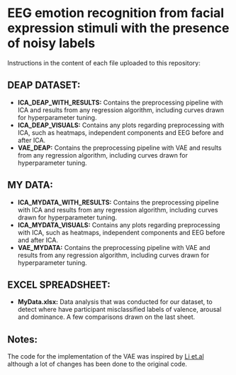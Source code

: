 # EEG emotion recognition from facial expression stimuli with the presence of noisy labels

Instructions in the content of each file uploaded to this repository:

## DEAP DATASET:

- **ICA_DEAP_WITH_RESULTS:** Contains the preprocessing pipeline with ICA and results from any regression algorithm, including curves drawn for hyperparameter tuning.
- **ICA_DEAP_VISUALS:** Contains any plots regarding preprocessing with ICA, such as heatmaps, independent components and EEG before and after ICA.
- **VAE_DEAP:** Contains the preprocessing pipeline with VAE and results from any regression algorithm, including curves drawn for hyperparameter tuning.

## MY DATA:

- **ICA_MYDATA_WITH_RESULTS:** Contains the preprocessing pipeline with ICA and results from any regression algorithm, including curves drawn for hyperparameter tuning.
- **ICA_MYDATA_VISUALS:** Contains any plots regarding preprocessing with ICA, such as heatmaps, independent components and EEG before and after ICA.
- **VAE_MYDATA:** Contains the preprocessing pipeline with VAE and results from any regression algorithm, including curves drawn for hyperparameter tuning.


## EXCEL SPREADSHEET:
- **MyData.xlsx:** Data analysis that was conducted for our dataset, to detect where have participant misclassified labels of valence, arousal and dominance. A few comparisons drawn on the last sheet.

## Notes:
The code for the implementation of the VAE was inspired by [Li et.al](https://www.frontiersin.org/journals/neuroscience/articles/10.3389/fnins.2020.00087/full) although a lot of changes has been done to the original code.
